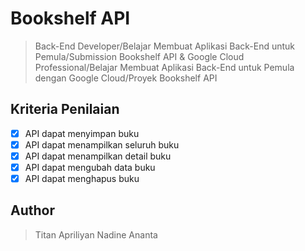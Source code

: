 # Bookshelf API

> Back-End Developer/Belajar Membuat Aplikasi Back-End untuk Pemula/Submission Bookshelf API & Google Cloud Professional/Belajar Membuat Aplikasi Back-End untuk Pemula dengan Google Cloud/Proyek Bookshelf API

## Kriteria Penilaian

- [x] API dapat menyimpan buku
- [x] API dapat menampilkan seluruh buku
- [x] API dapat menampilkan detail buku
- [x] API dapat mengubah data buku
- [x] API dapat menghapus buku

## Author

> Titan Apriliyan Nadine Ananta
